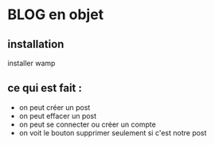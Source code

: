 # BLOG en objet

## installation
installer wamp

## ce qui est fait : 
- on peut créer un post
- on peut effacer un post
- on peut se connecter ou créer un compte
- on voit le bouton supprimer seulement si c'est notre post
